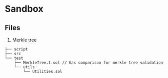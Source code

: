 
# Sandbox


## Files

1) Merkle tree

```
├── script
├── src
└── test
    ├── MerkleTree.t.sol // Gas comparison for merkle tree validation
    └── utils
        └── Utilities.sol
```